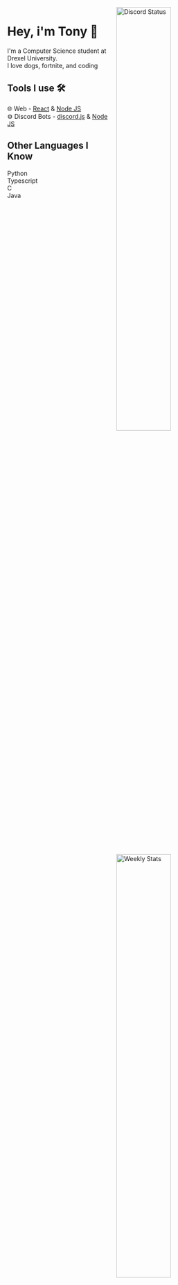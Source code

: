 <a href="https://discord.com/users/534505536712998926" target="_blank">
	<img width="50%" align="right" alt="Discord Status" src="https://lanyard.cnrad.dev/api/534505536712998926?bg=2b2d31&borderRadius=5px">
</a>
<a href="https://wakatime.com/@trintous" target="_blank">
<img width="50%" align="right" alt="Weekly Stats" src="https://github-readme-stats.vercel.app/api/wakatime?username=trintous&border_radius=5px&theme=dark&bg_color=2b2d31&border_color=2b2d31&icon_color=58a6ff&show_icons=true&disable_animations=true&custom_title=Weekly%20Stats">
</a>

<h1>Hey, i'm Tony 👋 </h1>
I'm a Computer Science student at Drexel University.
<br />
I love dogs, fortnite, and coding
<br />
<h2>Tools I use 🛠️</h2>
🌐 Web - <a href="https://react.dev/">React</a> & <a href="https://nodejs.org/en">Node JS</a>
<br />
⚙️ Discord Bots - <a href="https://discord.js.org/#/docs/discord.js/main/general/welcome">discord.js</a> & <a href="https://nodejs.org/en">Node JS</a>

<h2>Other Languages I Know</h2>
Python
<br />
Typescript
<br />
C
<br />
Java
